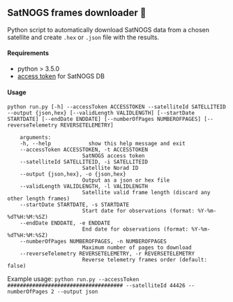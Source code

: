 ## SatNOGS frames downloader 📡

Python script to automatically download SatNOGS data from a chosen satellite and create `.hex` or `.json` file with the results.

#### Requirements
- python > 3.5.0
- [access token](https://community.libre.space/t/satnogs-db-telemetry-api-endpoint/5341) for SatNOGS DB

#### Usage
```
python run.py [-h] --accessToken ACCESSTOKEN --satelliteId SATELLITEID --output {json,hex} [--validLength VALIDLENGTH] [--startDate STARTDATE] [--endDate ENDDATE] [--numberOfPages NUMBEROFPAGES] [--reverseTelemetry REVERSETELEMETRY]
      
    arguments:
    -h, --help            show this help message and exit
    --accessToken ACCESSTOKEN, -t ACCESSTOKEN
                        SatNOGS access token
    --satelliteId SATELLITEID, -i SATELLITEID
                        Satellite Norad ID
    --output {json,hex}, -o {json,hex}
                        Output as a json or hex file
    --validLength VALIDLENGTH, -l VALIDLENGTH
                        Satellite valid frame length (discard any other length frames)
    --startDate STARTDATE, -s STARTDATE
                        Start date for observations (format: %Y-%m-%dT%H:%M:%SZ)
    --endDate ENDDATE, -e ENDDATE
                        End date for observations (format: %Y-%m-%dT%H:%M:%SZ)
    --numberOfPages NUMBEROFPAGES, -n NUMBEROFPAGES
                        Maximum number of pages to download
    --reverseTelemetry REVERSETELEMETRY, -r REVERSETELEMETRY
                        Reverse telemetry frames order (default: false)
```

Example usage: `python run.py --accessToken ##################################### --satelliteId 44426 --numberOfPages 2 --output json`
